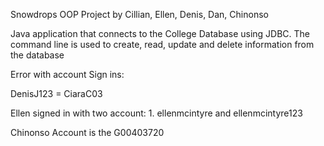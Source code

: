 Snowdrops OOP Project by Cillian, Ellen, Denis, Dan, Chinonso

Java application that connects to the College Database using JDBC. The command line is used to create, read, update and delete information from the database

Error with account Sign ins:

DenisJ123 = CiaraC03

Ellen signed in with two account: 1. ellenmcintyre and ellenmcintyre123

Chinonso Account is the G00403720
